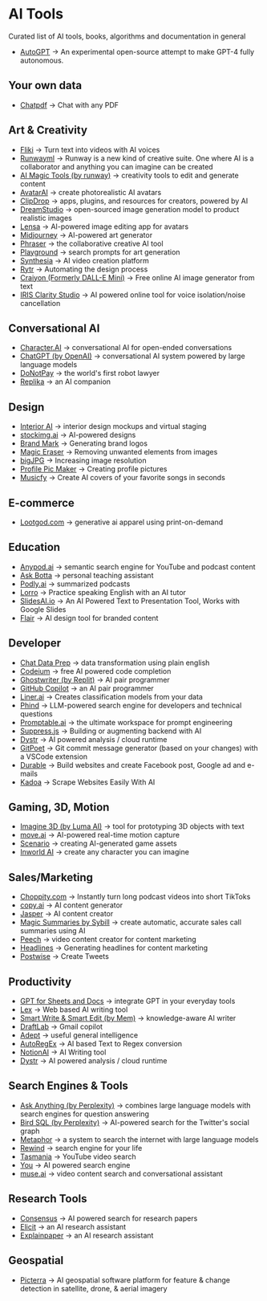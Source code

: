 # AI Tools

Curated list of AI tools, books, algorithms and documentation in general

- [AutoGPT](https://github.com/Significant-Gravitas/Auto-GPT) -> An experimental open-source attempt to make GPT-4 fully autonomous.

## Your own data
- [Chatpdf](https://www.chatpdf.com/) -> Chat with any PDF

## Art & Creativity
- [Fliki](https://fliki.ai/) -> Turn text into videos with AI voices
- [Runwayml](https://runwayml.com/) -> Runway is a new kind of creative suite. One where AI is a collaborator and anything you can imagine can be created
- [AI Magic Tools (by runway)](https://runwayml.com/ai-magic-tools/) -> creativity tools to edit and generate content
- [AvatarAI](https://avatarai.me/) -> create photorealistic AI avatars
- [ClipDrop](https://clipdrop.co/) -> apps, plugins, and resources for creators, powered by AI
- [DreamStudio](https://stability.ai/) -> open-sourced image generation model to product realistic images
- [Lensa](https://prisma-ai.com/lensa) -> AI-powered image editing app for avatars
- [Midjourney](https://www.midjourney.com/app/) -> AI-powered art generator
- [Phraser](https://phraser.tech) -> the collaborative creative AI tool
- [Playground](https://playgroundai.com/) -> search prompts for art generation
- [Synthesia](https://www.synthesia.io/) -> AI video creation platform
- [Rytr](https://rytr.me/) -> Automating the design process
- [Craiyon (Formerly DALL-E Mini)](https://www.craiyon.com/) -> Free online AI image generator from text
- [IRIS Clarity Studio](https://studio.iris.audio/) -> AI powered online tool for voice isolation/noise cancellation

## Conversational AI
- [Character.AI](https://beta.character.ai/) -> conversational AI for open-ended conversations
- [ChatGPT (by OpenAI)](https://chat.openai.com/) -> conversational AI system powered by large language models
- [DoNotPay](https://donotpay.com/) -> the world's first robot lawyer
- [Replika](https://replika.ai/) -> an AI companion

## Design
- [Interior AI](https://interiorai.com/) -> interior design mockups and virtual staging
- [stockimg.ai](https://stockimg.ai/) -> AI-powered designs
- [Brand Mark](https://brandmark.io/) -> Generating brand logos
- [Magic Eraser](https://www.magiceraser.io/) -> Removing unwanted elements from images
- [bigJPG](https://bigjpg.com/) -> Increasing image resolution
- [Profile Pic Maker](https://pfpmaker.com/) -> Creating profile pictures
- [Musicfy](https://www.musicfy.lol/) -> Create AI covers of your favorite songs in seconds

## E-commerce
- [Lootgod.com](https://www.lootgod.com/) -> generative ai apparel using print-on-demand

## Education
- [Anypod.ai](https://www.anypod.ai/) -> semantic search engine for YouTube and podcast content
- [Ask Botta](https://askbotta.com/) -> personal teaching assistant
- [Podly.ai](https://podly.ai/) -> summarized podcasts
- [Lorro](https://lorro.io/) -> Practice speaking English with an AI tutor
- [SlidesAI.io](https://slidesai.io) -> An AI Powered Text to Presentation Tool, Works with Google Slides
- [Flair](https://withflair.ai/) -> AI design tool for branded content

## Developer
- [Chat Data Prep](https://www.akkio.com/chat-data-prep) -> data transformation using plain english
- [Codeium](https://www.codeium.com/) -> free AI powered code completion
- [Ghostwriter (by Replit)](https://replit.com/site/ghostwriter) -> AI pair programmer
- [GitHub Copilot](https://github.com/features/copilot) -> an AI pair programmer
- [Liner.ai](https://liner.ai/) -> Creates classification models from your data
- [Phind](https://phind.com/) -> LLM-powered search engine for developers and technical questions
- [Promptable.ai](https://promptable.ai/) -> the ultimate workspace for prompt engineering
- [Suppress.js](https://github.com/velocitatem/suppress) -> Building or augmenting backend with AI
- [Dystr](https://dystr.com) -> AI powered analysis / cloud runtime
- [GitPoet](https://www.gitpoet.dev/) -> Git commit message generator (based on your changes) with a VSCode extension
- [Durable](https://durable.co/) -> Build websites and create Facebook post, Google ad and e-mails
- [Kadoa](https://www.kadoa.com/) -> Scrape Websites Easily With AI
 

## Gaming, 3D, Motion
- [Imagine 3D (by Luma AI)](https://captures.lumalabs.ai/imagine) -> tool for prototyping 3D objects with text
- [move.ai](https://www.move.ai/) -> AI-powered real-time motion capture
- [Scenario](https://www.scenario.gg/) -> creating AI-generated game assets
- [Inworld AI](https://inworld.ai/) -> create any character you can imagine


## Sales/Marketing
- [Choppity.com](https://www.choppity.com/) -> Instantly turn long podcast videos into short TikToks
- [copy.ai](https://www.copy.ai/) -> AI content generator
- [Jasper](https://www.jasper.ai/) -> AI content creator
- [Magic Summaries by Sybill](https://www.sybill.ai/magic-summary) -> create automatic, accurate sales call summaries using AI
- [Peech](https://www.peech-ai.com/) -> video content creator for content marketing
- [Headlines](https://headlines.sharethrough.com/) -> Generating headlines for content marketing
- [Postwise](https://postwise.ai/) -> Create Tweets


## Productivity
- [GPT for Sheets and Docs](https://workspace.google.com/marketplace/app/gpt_for_sheets_and_docs/677318054654) -> integrate GPT in your everyday tools
- [Lex](https://lex.page/) -> Web based AI writing tool
- [Smart Write & Smart Edit (by Mem)](https://get.mem.ai/) -> knowledge-aware AI writer
- [DraftLab](https://draftlab.ai/) -> Gmail copilot
- [Adept](https://www.adept.ai/) -> useful general intelligence
- [AutoRegEx](https://www.autoregex.xyz) -> AI based Text to Regex conversion
- [NotionAI](https://www.notion.so/product/ai) -> AI Writing tool
- [Dystr](https://dystr.com) -> AI powered analysis / cloud runtime


## Search Engines & Tools
- [Ask Anything (by Perplexity)](https://www.perplexity.ai/) -> combines large language models with search engines for question answering
- [Bird SQL (by Perplexity)](https://www.perplexity.ai/sql) -> AI-powered search for the Twitter's social graph
- [Metaphor](https://metaphor.systems/) -> a system to search the internet with large language models
- [Rewind](https://www.rewind.ai/) -> search engine for your life
- [Tasmania](https://tasmania.sievedata.com/) -> YouTube video search
- [You](https://you.com/apps/discover) -> AI powered search engine
- [muse.ai](https://muse.ai/) -> video content search and conversational assistant


## Research Tools
- [Consensus](https://consensus.app/) -> AI powered search for research papers
- [Elicit](https://elicit.org/) -> an AI research assistant
- [Explainpaper](https://www.explainpaper.com/) -> an AI research assistant


## Geospatial
- [Picterra](https://picterra.ch/) -> AI geospatial software platform for feature & change detection in satellite, drone, & aerial imagery


